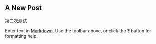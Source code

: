 ## A New Post

第二次测试

Enter text in [Markdown](http://daringfireball.net/projects/markdown/). Use the toolbar above, or click the **?** button for formatting help.
